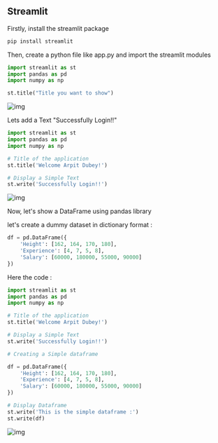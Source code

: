## Streamlit

Firstly, install the streamlit package

```python
pip install streamlit
```

Then, create a python file like app.py and import the streamlit modules

```python
import streamlit as st
import pandas as pd
import numpy as np

st.title("Title you want to show")
```

![img](./img/streamlit.gif "Author: Arpit Dubey")

Lets add a Text "Successfully Login!!"

```python
import streamlit as st
import pandas as pd
import numpy as np

# Title of the application
st.title('Welcome Arpit Dubey!')

# Display a Simple Text
st.write('Successfully Login!!')
```

![img](./img/streamlit1.gif "Author: Arpit Dubey")

Now, let's show a DataFrame using pandas library

let's create a dummy dataset in dictionary format :

```python
df = pd.DataFrame({
    'Height': [162, 164, 170, 180],
    'Experience': [4, 7, 5, 8],
    'Salary': [60000, 180000, 55000, 90000]
})
```

Here the code :

```python
import streamlit as st
import pandas as pd
import numpy as np

# Title of the application
st.title('Welcome Arpit Dubey!')

# Display a Simple Text
st.write('Successfully Login!!')

# Creating a Simple dataframe

df = pd.DataFrame({
    'Height': [162, 164, 170, 180],
    'Experience': [4, 7, 5, 8],
    'Salary': [60000, 180000, 55000, 90000]
})

# Display Dataframe
st.write('This is the simple dataframe :')
st.write(df)
```

![img](./img/st_dataframe.gif "Author: Arpit Dubey")
